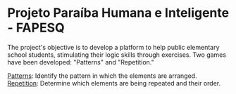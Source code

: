 # Projeto Paraíba Humana e Inteligente - FAPESQ

The project's objective is to develop a platform to help public elementary school students, stimulating their logic skills through exercises.
Two games have been developed: "Patterns" and "Repetition."

<a href="https://github.com/lauradefaria/PBHI/tree/main/Jogo_Padr%C3%A3o" target="_blank">Patterns</a>: Identify the pattern in which the elements are arranged. <br>
<a href="https://github.com/lauradefaria/PBHI/tree/main/Jogo_Repeticao" target="_blank">Repetition</a>: Determine which elements are being repeated and their order.


